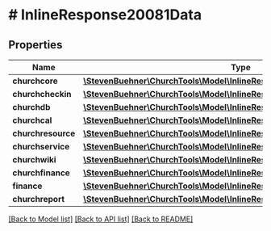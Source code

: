 # # InlineResponse20081Data

## Properties

Name | Type | Description | Notes
------------ | ------------- | ------------- | -------------
**churchcore** | [**\StevenBuehner\ChurchTools\Model\InlineResponse20081DataChurchcore**](InlineResponse20081DataChurchcore.md) |  | [optional]
**churchcheckin** | [**\StevenBuehner\ChurchTools\Model\InlineResponse20081DataChurchcheckin**](InlineResponse20081DataChurchcheckin.md) |  | [optional]
**churchdb** | [**\StevenBuehner\ChurchTools\Model\InlineResponse20081DataChurchdb**](InlineResponse20081DataChurchdb.md) |  | [optional]
**churchcal** | [**\StevenBuehner\ChurchTools\Model\InlineResponse20081DataChurchcal**](InlineResponse20081DataChurchcal.md) |  | [optional]
**churchresource** | [**\StevenBuehner\ChurchTools\Model\InlineResponse20081DataChurchresource**](InlineResponse20081DataChurchresource.md) |  | [optional]
**churchservice** | [**\StevenBuehner\ChurchTools\Model\InlineResponse20081DataChurchservice**](InlineResponse20081DataChurchservice.md) |  | [optional]
**churchwiki** | [**\StevenBuehner\ChurchTools\Model\InlineResponse20081DataChurchwiki**](InlineResponse20081DataChurchwiki.md) |  | [optional]
**churchfinance** | [**\StevenBuehner\ChurchTools\Model\InlineResponse20081DataChurchfinance**](InlineResponse20081DataChurchfinance.md) |  | [optional]
**finance** | [**\StevenBuehner\ChurchTools\Model\InlineResponse20081DataFinance**](InlineResponse20081DataFinance.md) |  | [optional]
**churchreport** | [**\StevenBuehner\ChurchTools\Model\InlineResponse20081DataChurchreport**](InlineResponse20081DataChurchreport.md) |  | [optional]

[[Back to Model list]](../../README.md#models) [[Back to API list]](../../README.md#endpoints) [[Back to README]](../../README.md)
